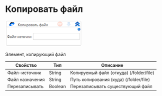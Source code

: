 # Копировать файл

![](../../../../resources/activities/extra/labvs/yandexdisk/image-576.png)

Элемент, копирующий файл

| Свойство        | Тип     | Описание                                |
| --------------- | ------- | --------------------------------------- |
| Файл-источник   | String  | Копируемый файл (откуда) (/folder/file) |
| Файл назначения | String  | Путь копирования (куда) (/folder/file)  |
| Перезаписывать  | Boolean | Перезаписывать существующий файл        |
